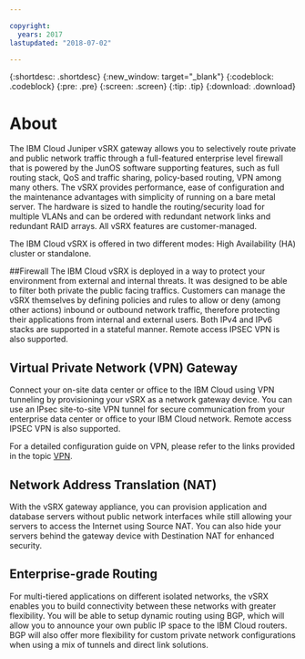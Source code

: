 ```yaml
---

copyright:
  years: 2017
lastupdated: "2018-07-02"

---
```


{:shortdesc: .shortdesc}
{:new_window: target="_blank"}
{:codeblock: .codeblock}
{:pre: .pre}
{:screen: .screen}
{:tip: .tip}
{:download: .download}

# About
The IBM Cloud Juniper vSRX gateway allows you to selectively route private and public network traffic through a full-featured enterprise level firewall that is powered by the JunOS software supporting features, such as full routing stack, QoS and traffic sharing, policy-based routing, VPN among many others. The vSRX provides performance, ease of configuration and the maintenance advantages with simplicity of running on a bare metal server. The hardware is sized to handle the routing/security load for multiple VLANs and can be ordered with redundant network links and redundant RAID arrays. All vSRX features are customer-managed.

The IBM Cloud vSRX is offered in two different modes: High Availability (HA) cluster or standalone.

##Firewall
The IBM Cloud vSRX is deployed in a way to protect your environment from external and internal threats. It was designed to be able to filter both private the public facing traffics. Customers can manage the vSRX themselves by defining policies and rules to allow or deny (among other actions) inbound or outbound network traffic, therefore protecting their applications from internal and external users. Both IPv4 and IPv6 stacks are supported in a stateful manner. Remote access IPSEC VPN is also supported.

## Virtual Private Network (VPN) Gateway
Connect your on-site data center or office to the IBM Cloud using VPN tunneling by provisioning your vSRX as a network gateway device. You can use an IPsec site-to-site VPN tunnel for secure communication from your enterprise data center or office to your IBM Cloud network. Remote access IPSEC VPN is also supported.

For a detailed configuration guide on VPN, please refer to the links provided in the topic [VPN](vpn.html).

## Network Address Translation (NAT)
With the vSRX gateway appliance, you can provision application and database servers without public network interfaces while still allowing your servers to access the Internet using Source NAT. You can also hide your servers behind the gateway device with Destination NAT for enhanced security.

## Enterprise-grade Routing
For multi-tiered applications on different isolated networks, the vSRX enables you to build connectivity between these networks with greater flexibility. You will be able to setup dynamic routing using BGP, which will allow you to announce your own public IP space to the IBM Cloud routers. BGP will also offer more flexibility for custom private network configurations when using a mix of tunnels and direct link solutions.
